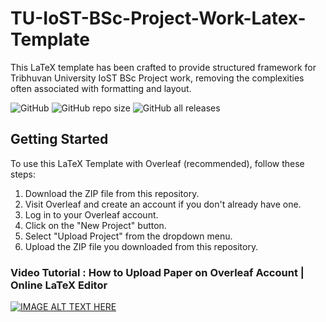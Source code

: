 # TU-IoST-BSc-Project-Work-Latex-Template
This LaTeX template has been crafted to provide structured framework for Tribhuvan University IoST BSc Project work, removing the complexities often associated with formatting and layout.

![GitHub](https://img.shields.io/github/license/avashkattel/TU-IoST-BSc-Project-Work-Latex-Template) ![GitHub repo size](https://img.shields.io/github/repo-size/avashkattel/TU-IoST-BSc-Project-Work-Latex-Template) ![GitHub all releases](https://img.shields.io/github/downloads/avashkattel/TU-IoST-BSc-Project-Work-Latex-Template/total)

## Getting Started
To use this LaTeX Template with Overleaf (recommended), follow these steps:

1. Download the ZIP file from this repository.
2. Visit Overleaf and create an account if you don't already have one.
3. Log in to your Overleaf account.
4. Click on the "New Project" button.
5. Select "Upload Project" from the dropdown menu.
6. Upload the ZIP file you downloaded from this repository.

### Video Tutorial : How to Upload Paper on Overleaf Account | Online LaTeX Editor
[![IMAGE ALT TEXT HERE](https://img.youtube.com/vi/aRHGdbVe4q4/0.jpg)](https://youtube.com/watch?v=aRHGdbVe4q4)
